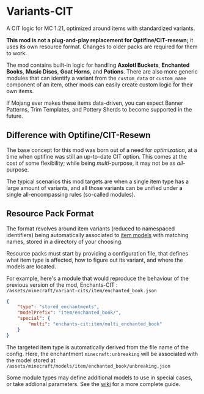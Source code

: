 # Variants-CIT
A CIT logic for MC 1.21, optimized around items with standardized variants.

**This mod is not a plug-and-play replacement for Optifine/CIT-resewn;** it uses its own resource format. Changes to older packs are required for them to work.

The mod contains built-in logic for handling **Axolotl Buckets**, **Enchanted Books**, **Music Discs**, **Goat Horns**, and **Potions**. 
There are also more generic modules that can identify a variant from the `custom_data` or `custom_name` component of an item, other mods can easily create custom logic for their own items.

If Mojang ever makes these items data-driven, you can expect Banner Patterns, Trim Templates, and Pottery Sherds to become supported in the future. 

## Difference with Optifine/CIT-Resewn
The base concept for this mod was born out of a need for _optimization_, at a time when optifine was still an up-to-date CIT option. 
This comes at the cost of some flexibility; while being _multi_-purpose, it may not be as _all_-purpose.

The typical scenarios this mod targets are when a single item type has a large amount of variants, and all those variants can be unified under a single all-encompassing rules (so-called modules).

## Resource Pack Format
The format revolves around item variants (reduced to namespaced identifiers) being automatically associated to [item models](https://minecraft.wiki/w/Model#Item_models) with matching names, stored in a directory of your choosing.

Resource packs must start by providing a configuration file, that defines what item type is affected, how to figure out its variant, and where the models are located.

For example, here's a module that would reproduce the behaviour of the previous version of the mod, Enchants-CIT :  
`/assets/minecraft/variant-cits/item/enchanted_book.json`
```json
{
	"type": "stored_enchantments",
	"modelPrefix": "item/enchanted_book/",
	"special": {
		"multi": "enchants-cit:item/multi_enchanted_book"
	}
}
```
The targeted item type is automatically derived from the file name of the config.
Here, the enchantment `minecraft:unbreaking` will be associated with the model stored at `/assets/minecraft/models/item/enchanted_book/unbreaking.json`

Some module types may define additional models to use in special cases, or take addional parameters. 
See the [wiki](https://github.com/Estecka/mc-Variants-CIT/wiki) for a more complete guide.